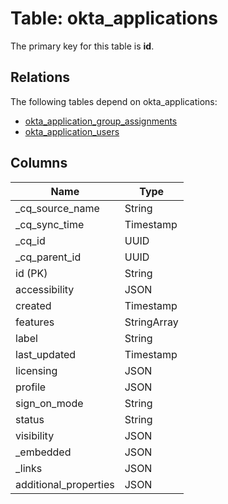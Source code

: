 # Table: okta_applications

The primary key for this table is **id**.

## Relations

The following tables depend on okta_applications:
  - [okta_application_group_assignments](okta_application_group_assignments)
  - [okta_application_users](okta_application_users)

## Columns

| Name          | Type          |
| ------------- | ------------- |
|_cq_source_name|String|
|_cq_sync_time|Timestamp|
|_cq_id|UUID|
|_cq_parent_id|UUID|
|id (PK)|String|
|accessibility|JSON|
|created|Timestamp|
|features|StringArray|
|label|String|
|last_updated|Timestamp|
|licensing|JSON|
|profile|JSON|
|sign_on_mode|String|
|status|String|
|visibility|JSON|
|_embedded|JSON|
|_links|JSON|
|additional_properties|JSON|